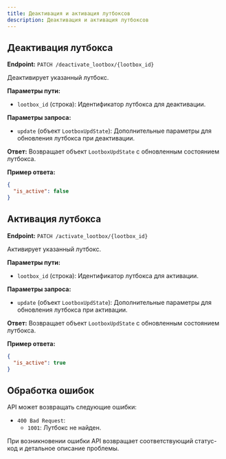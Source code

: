 ```yaml
---
title: Деактивация и активация лутбоксов
description: Деактивация и активация лутбоксов
---
```


## Деактивация лутбокса

**Endpoint:** `PATCH /deactivate_lootbox/{lootbox_id}`

Деактивирует указанный лутбокс.

**Параметры пути:**
- `lootbox_id` (строка): Идентификатор лутбокса для деактивации.

**Параметры запроса:**
- `update` (объект `LootboxUpdState`): Дополнительные параметры для обновления лутбокса при деактивации.

**Ответ:**
Возвращает объект `LootboxUpdState` с обновленным состоянием лутбокса.

**Пример ответа:**
```json
{
  "is_active": false
}
```

## Активация лутбокса

**Endpoint:** `PATCH /activate_lootbox/{lootbox_id}`

Активирует указанный лутбокс.

**Параметры пути:**
- `lootbox_id` (строка): Идентификатор лутбокса для активации.

**Параметры запроса:**
- `update` (объект `LootboxUpdState`): Дополнительные параметры для обновления лутбокса при активации.

**Ответ:**
Возвращает объект `LootboxUpdState` с обновленным состоянием лутбокса.

**Пример ответа:**
```json
{
  "is_active": true
}
```

## Обработка ошибок

API может возвращать следующие ошибки:

- `400 Bad Request`:
  - `1001`: Лутбокс не найден.

При возникновении ошибки API возвращает соответствующий статус-код и детальное описание проблемы.